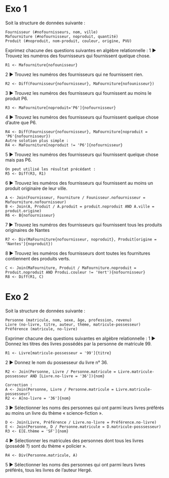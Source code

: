 # Exo 1
Soit la structure de données suivante : 
```
Fournisseur (#nofournisseurs, nom, ville)
Mafourniture (#nofournisseur, noproduit, quantité)
Produit (#noproduit, nom-produit, couleur, origine, PVU) 
```

Exprimez chacune des questions suivantes en algèbre relationnelle : 
1 ▶ Trouvez les numéros des fournisseurs qui fournissent quelque chose.
```
R1 <- Mafourniture{nofounisseur}
``` 
2 ▶ Trouvez les numéros des fournisseurs qui ne fournissent rien.
```
R2 <- Diff(Fournisseur{nofournisseur}, MaFourniture{nofounisseur})
```
3 ▶ Trouvez les numéros des fournisseurs qui fournissent au moins le produit P6.
```
R3 <- MaFourniture[noproduit='P6']{nofournisseur}
```
4 ▶ Trouvez les numéros des fournisseurs qui fournissent quelque chose d’autre que P6.
```
R4 <- Diff(Fournisseur{nofournisseur}, MaFourniture[noproduit = 'P6'{nofournisseur})
Autre solotion plus simple :
R4 <- MaFourniture[noproduit != 'P6']{nofournisseur}
```
5 ▶ Trouvez les numéros des fournisseurs qui fournissent quelque chose mais pas P6.
``` 
On peut utilisé les résultat précédant :
R5 <- Diff(R3, R1)
```
6 ▶ Trouvez les numéros des fournisseurs qui fournissent au moins un produit originaire de leur ville.
```
A <- Join(Fournisseur, Fourniture / Founisseur.nofournisseur = Mafourniture.nofournisseur)
B <- Join(A, Produit / A.produit = produit.noproduit AND A.ville = produit.origine)
R6 <- B{nofournisseur}
```
7 ▶ Trouvez les numéros des fournisseurs qui fournissent tous les produits originaires de Nantes 
```
R7 <- Div(MaFourniture{nofournisseur, noproduit}, Produit[origine = 'Nantes']{noproduit})
```
8 ▶ Trouvez les numéros des fournisseurs dont toutes les fournitures contiennent des produits verts.
```
C <- Join(MaFourniture, Produit / MaFourniture.noproduit = Produit.noproduit AND Produi.couleur != 'Vert'){nofournisseur}
R8 <- Diff(R1, C)
```
# Exo 2
Soit la structure de données suivante : 
```
Personne (matricule, nom, sexe, âge, profession, revenu) 
Livre (no-livre, titre, auteur, thème, matricule-possesseur) 
Préférence (matricule, no-livre)
```
Exprimer chacune des questions suivantes en algèbre relationnelle : 
1 ▶ Donnez les titres des livres possédés par la personne de matricule 99.
```
R1 <- Livre[matricule-possesseur = '99']{titre}
```
2 ▶ Donnez le nom du possesseur du livre n° 36.
```
R2 <- Join(Personne, Livre / Personne.matricule = Livre.matricule-possesseur AND [Livre.no-livre = '36']){nom}

Correction :
A <- Join(Personne, Livre / Personne.matricule = Livre.matricule-possesseur)
R2 <- A[no-livre = '36']{nom}
```
3 ▶ Sélectionner les noms des personnes qui ont parmi leurs livres préférés au moins un livre du thème « science-fiction ».
```
D <- Join(Livre, Préférence / Livre.no-livre = Préférence.no-livre)
E <- Join(Personne, D / Personne.matricule = D.matricule-posssesseur)
R3 <- E[E.thème = 'SF']{nom}
```
4 ▶ Sélectionner les matricules des personnes dont tous les livres (possédé ?) sont du thème « policier ».
```
R4 <- Div(Personne.matricule, A)
```
5 ▶ Sélectionner les noms des personnes qui ont parmi leurs livres préférés, tous les livres de l’auteur Hergé.